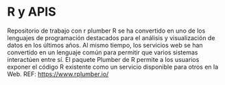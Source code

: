 # R y APIS
Repositorio de trabajo con r plumber
R se ha convertido en uno de los lenguajes de programación destacados para el análisis y visualización de datos en los últimos años. Al mismo tiempo, los servicios web se han convertido en un lenguaje común para permitir que varios sistemas interactúen entre sí. El paquete Plumber de R permite a los usuarios exponer el código R existente como un servicio disponible para otros en la Web.
REF: https://www.rplumber.io/
